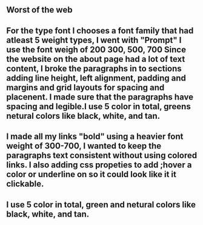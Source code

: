 ## Worst of the web

## For the type font I chooses a font family that had atleast 5 weight types, I went with "Prompt" I use the font weigh of 200 300, 500, 700 Since the website on the about page had a lot of text content, I broke the paragraphs in to sections adding line height, left alignment, padding and margins and grid layouts for spacing and placenent. I made sure that the paragraphs have spacing and legible.I use 5 color in total, greens  netural colors like black, white, and tan.

## I made all my links "bold" using a heavier font weight of 300-700, I wanted to keep the paragraphs text consistent without using colored links. I also adding css propeties to add ;hover a color or underline on so it could look like it it clickable.

## I use 5 color in total, green and netural colors like black, white, and tan.
